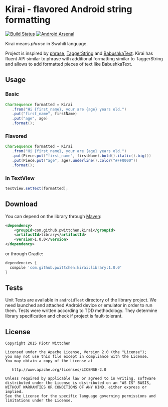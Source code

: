 Kirai - flavored Android string formatting
==========================================

[![Build Status](https://travis-ci.org/pwittchen/kirai.svg?branch=master)](https://travis-ci.org/pwittchen/kirai)  [![Android Arsenal](https://img.shields.io/badge/Android%20Arsenal-Kirai-brightgreen.svg?style=flat)](https://android-arsenal.com/details/1/1391)

Kirai means *phrase* in Swahili language.

Project is inspired by [phrase](https://github.com/square/phrase), [TaggerString](https://github.com/polok/TaggerString) and [BabushkaText](https://github.com/quiqueqs/BabushkaText).
Kirai has fluent API similar to phrase with additional formatting similar to TaggerString and allows to add formatted pieces of text like BabushkaText.

Usage
-----

### Basic

```java
CharSequence formatted = Kirai
   .from("Hi {first_name}, your are {age} years old.")
   .put("first_name", firstName)
   .put("age", age)
   .format();
```

### Flavored

```java
CharSequence formatted = Kirai
   .from("Hi {first_name}, your are {age} years old.")
   .put(Piece.put("first_name", firstName).bold().italic().big())
   .put(Piece.put("age", age).underline().color("#FF0000"))
   .format();
```

### In TextView

```java
textView.setText(formatted);
```

Download
--------

You can depend on the library through [Maven](http://search.maven.org/#artifactdetails%7Ccom.github.pwittchen.kirai%7Clibrary%7C1.0.0%7Caar):

```xml
<dependency>
    <groupId>com.github.pwittchen.kirai</groupId>
    <artifactId>library</artifactId>
    <version>1.0.0</version>
</dependency>
```

or through Gradle:

```groovy
dependencies {
  compile 'com.github.pwittchen.kirai:library:1.0.0'
}
```

Tests
-----

Unit Tests are available in `androidTest` directory of the library project. We need launched and attached Android device or emulator in order to run them. Tests were written according to TDD methodology. They determine library specification and check if project is fault-tolerant.

License
-------

    Copyright 2015 Piotr Wittchen

    Licensed under the Apache License, Version 2.0 (the "License");
    you may not use this file except in compliance with the License.
    You may obtain a copy of the License at

       http://www.apache.org/licenses/LICENSE-2.0

    Unless required by applicable law or agreed to in writing, software
    distributed under the License is distributed on an "AS IS" BASIS,
    WITHOUT WARRANTIES OR CONDITIONS OF ANY KIND, either express or implied.
    See the License for the specific language governing permissions and
    limitations under the License.
